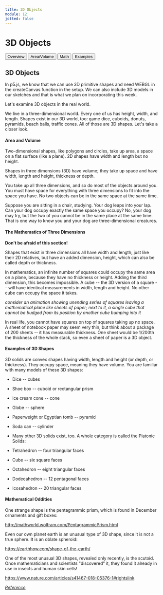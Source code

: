 ```yaml
---
title: 3D Objects
module: 12
jotted: false
---
```


# 3D Objects

<div class="tab">
  <button class="tablinks active" onclick="openTab(event, 'Overview')">Overview</button>
  <button class="tablinks" onclick="openTab(event, 'areavolume')">Area/Volume</button>
  <button class="tablinks" onclick="openTab(event, 'math')">Math</button>
  <button class="tablinks" onclick="openTab(event, 'examples')">Examples</button> 
</div>

<div id="Overview" class="tabcontent" style="display:block"  >
<div class="tabhtml" markdown="1">

## 3D Objects

In p5.js, we know that we can use 3D primitive shapes and need WEBGL in the createCanvas function in the setup.  We can also include 3D models in our sketches and that is what we plan on incorporating this week.

Let's examine 3D objects in the real world.

We live in a three-dimensional world. Every one of us has height, width, and length. Shapes exist in our 3D world, too: game dice, cuboids, donuts, pyramids, beach balls, traffic cones. All of those are 3D shapes. Let's take a closer look.

</div>
</div>

<div id="areavolume" class="tabcontent"   >
<div class="tabhtml" markdown="1">

#### Area and Volume

Two-dimensional shapes, like polygons and circles, take up area, a space on a flat surface (like a plane). 2D shapes have width and length but no height.

Shapes in three dimensions (3D) have volume; they take up space and have width, length and height, thickness or depth.

You take up all three dimensions, and so do most of the objects around you. You must have space for everything with three dimensions to fit into the space you have. No two objects can be in the same space at the same time.

Suppose you are sitting in a chair, studying. Your dog leaps into your lap. Can your dog occupy exactly the same space you occupy? No, your dog may try, but the two of you cannot be in the same place at the same time. That is one way to know you and your dog are three-dimensional creatures.

</div>
</div>
<div id="math" class="tabcontent">
<div class="tabhtml" markdown="1">

#### The Mathematics of Three Dimensions

**Don't be afraid of this section!**

Shapes that exist in three dimensions all have width and length, just like their 2D relatives, but have an added dimension, height, which can also be called depth or thickness.

In mathematics, an infinite number of squares could occupy the same area on a plane, because they have no thickness or height. Adding the third dimension, this becomes impossible. A cube -- the 3D version of a square -- will have identical measurements in width, length and height. No other cube can occupy the space it takes.

_consider an animation showing unending series of squares leaving a mathematical plane like sheets of paper; next to it, a single cube that cannot be budged from its position by another cube bumping into it_

In real life, you cannot have squares on top of squares taking up no space. A sheet of notebook paper may seem very thin, but think about a package of 200 sheets -- it has measurable thickness. One sheet would be 1/200th the thickness of the whole stack, so even a sheet of paper is a 3D object.

</div>
</div>
<div id="examples" class="tabcontent">
<div class="tabhtml" markdown="1">

#### Examples of 3D Shapes

3D solids are convex shapes having width, length and height (or depth, or thickness). They occupy space, meaning they have volume. You are familiar with many models of these 3D shapes:

* Dice -- cubes
* Shoe box -- cuboid or rectangular prism
* Ice cream cone -- cone
* Globe -- sphere
* Paperweight or Egyptian tomb -- pyramid
* Soda can -- cylinder
* Many other 3D solids exist, too. A whole category is called the Platonic Solids:

* Tetrahedron -- four triangular faces
* Cube -- six square faces
* Octahedron -- eight triangular faces
* Dodecahedron -- 12 pentagonal faces
* Icosahedron -- 20 triangular faces

</div>
</div>
<div id="oddities" class="tabcontent">
<div class="tabhtml" markdown="1">

#### Mathematical Oddities

One strange shape is the pentagrammic prism, which is found in December ornaments and gift boxes:

<a href="http://mathworld.wolfram.com/PentagrammicPrism.html" target="_new">http://mathworld.wolfram.com/PentagrammicPrism.html</a>

Even our own planet earth is an unusual type of 3D shape, since it is not a true sphere. It is an oblate spheroid:

<a href="https://earthhow.com/shape-of-the-earth/" target="_new">https://earthhow.com/shape-of-the-earth/</a>

One of the most unusual 3D shapes, revealed only recently, is the scutoid. Once mathematicians and scientists "discovered" it, they found it already in use in insects and human skin cells!

<a href="https://www.nature.com/articles/s41467-018-05376-1#rightslink" target="_new">https://www.nature.com/articles/s41467-018-05376-1#rightslink</a>


</div>
</div>

<a href="https://tutors.com/math-tutors/geometry-help/what-are-3d-shapes-definition-examples" target="_new"><em>Reference</em></a>